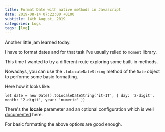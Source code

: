 ```yaml
---
title: Format Date with native methods in Javascript
date: 2019-08-14 07:22:00 +0100
subtitle: 14th August, 2019
categories: Logs
tags: [log]
---
```


Another little jam learned today.

I have to format dates and for that task I've usually relied to `moment` library.

This time I wanted to try a different route exploring some built-in methods.

Nowadays, you can use the `.toLocaleDateString` method of the `Date` object to performe some basic formatting.

Here how it looks like:

```
let date = new Date().toLocaleDateString('it-IT', { day: '2-digit', month: '2-digit', year: 'numeric' })
```

There's the **locale** parameter and an optional configuration which is well [documented](https://developer.mozilla.org/en-US/docs/Web/JavaScript/Reference/Global_Objects/Date/toLocaleDateString) here.

For basic formatting  the above options are good enough.